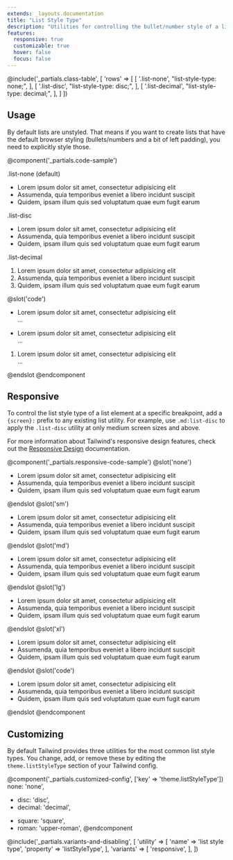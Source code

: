 ```yaml
---
extends: _layouts.documentation
title: "List Style Type"
description: "Utilities for controlling the bullet/number style of a list."
features:
  responsive: true
  customizable: true
  hover: false
  focus: false
---
```


@include('_partials.class-table', [
  'rows' => [
    [
      '.list-none',
      "list-style-type: none;",
    ],
    [
      '.list-disc',
      "list-style-type: disc;",
    ],
    [
      '.list-decimal',
      "list-style-type: decimal;",
    ],
  ]
])

## Usage

By default lists are unstyled. That means if you want to create lists that have the default browser styling (bullets/numbers and a bit of left padding), you need to explicitly style those.

@component('_partials.code-sample')
<div class="mb-6">
  <p class="text-sm text-gray-600">.list-none (default)</p>
  <ul class="default">
    <li>Lorem ipsum dolor sit amet, consectetur adipisicing elit</li>
    <li>Assumenda, quia temporibus eveniet a libero incidunt suscipit</li>
    <li>Quidem, ipsam illum quis sed voluptatum quae eum fugit earum</li>
  </ul>
</p>
</div>
<div class="mb-6">
  <p class="text-sm text-gray-600">.list-disc</p>
  <ul class="list-disc list-inside">
    <li>Lorem ipsum dolor sit amet, consectetur adipisicing elit</li>
    <li>Assumenda, quia temporibus eveniet a libero incidunt suscipit</li>
    <li>Quidem, ipsam illum quis sed voluptatum quae eum fugit earum</li>
  </ul>
</div>
<div>
  <p class="text-sm text-gray-600">.list-decimal</p>
  <ol class="list-decimal list-inside">
    <li>Lorem ipsum dolor sit amet, consectetur adipisicing elit</li>
    <li>Assumenda, quia temporibus eveniet a libero incidunt suscipit</li>
    <li>Quidem, ipsam illum quis sed voluptatum quae eum fugit earum</li>
  </ol>
</div>
@slot('code')
<ul>
  <li>Lorem ipsum dolor sit amet, consectetur adipisicing elit</li>
  ...
</ul>

<ul class="list-disc">
  <li>Lorem ipsum dolor sit amet, consectetur adipisicing elit</li>
  ...
</ul>

<ol class="list-decimal">
  <li>Lorem ipsum dolor sit amet, consectetur adipisicing elit</li>
  ...
</ol>
@endslot
@endcomponent

## Responsive

To control the list style type of a list element at a specific breakpoint, add a `{screen}:` prefix to any existing list utility. For example, use `.md:list-disc` to apply the `.list-disc` utility at only medium screen sizes and above.

For more information about Tailwind's responsive design features, check out the [Responsive Design](/docs/responsive-design) documentation.

@component('_partials.responsive-code-sample')
@slot('none')
<ul class="list-inside list-none">
  <li>Lorem ipsum dolor sit amet, consectetur adipisicing elit</li>
  <li>Assumenda, quia temporibus eveniet a libero incidunt suscipit</li>
  <li>Quidem, ipsam illum quis sed voluptatum quae eum fugit earum</li>
</ul>
@endslot
@slot('sm')
<ul class="list-inside list-disc">
  <li>Lorem ipsum dolor sit amet, consectetur adipisicing elit</li>
  <li>Assumenda, quia temporibus eveniet a libero incidunt suscipit</li>
  <li>Quidem, ipsam illum quis sed voluptatum quae eum fugit earum</li>
</ul>
@endslot
@slot('md')
<ul class="list-inside list-decimal">
  <li>Lorem ipsum dolor sit amet, consectetur adipisicing elit</li>
  <li>Assumenda, quia temporibus eveniet a libero incidunt suscipit</li>
  <li>Quidem, ipsam illum quis sed voluptatum quae eum fugit earum</li>
</ul>
@endslot
@slot('lg')
<ul class="list-inside list-disc">
  <li>Lorem ipsum dolor sit amet, consectetur adipisicing elit</li>
  <li>Assumenda, quia temporibus eveniet a libero incidunt suscipit</li>
  <li>Quidem, ipsam illum quis sed voluptatum quae eum fugit earum</li>
</ul>
@endslot
@slot('xl')
<ul class="list-inside list-none">
  <li>Lorem ipsum dolor sit amet, consectetur adipisicing elit</li>
  <li>Assumenda, quia temporibus eveniet a libero incidunt suscipit</li>
  <li>Quidem, ipsam illum quis sed voluptatum quae eum fugit earum</li>
</ul>
@endslot
@slot('code')
<ul class="none:list-none sm:list-disc md:list-decimal lg:list-disc xl:list-none">
  <li>Lorem ipsum dolor sit amet, consectetur adipisicing elit</li>
  <li>Assumenda, quia temporibus eveniet a libero incidunt suscipit</li>
  <li>Quidem, ipsam illum quis sed voluptatum quae eum fugit earum</li>
</ul>
@endslot
@endcomponent

## Customizing

By default Tailwind provides three utilities for the most common list style types. You change, add, or remove these by editing the `theme.listStyleType` section of your Tailwind config.

@component('_partials.customized-config', ['key' => 'theme.listStyleType'])
  none: 'none',
- disc: 'disc',
- decimal: 'decimal',
+ square: 'square',
+ roman: 'upper-roman',
@endcomponent

@include('_partials.variants-and-disabling', [
    'utility' => [
        'name' => 'list style type',
        'property' => 'listStyleType',
    ],
    'variants' => [
        'responsive',
    ],
])
